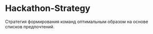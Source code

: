 # Hackathon-Strategy
Стратегия формирования команд оптимальным образом на основе списков предпочтений. 
